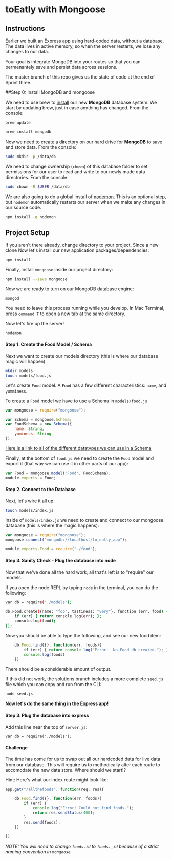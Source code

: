 # toEatly with Mongoose

## Instructions
Earlier we built an Express app using hard-coded data, without a database. The data lives in active memory, so when the server restarts, we lose any changes to our data.

Your goal is integrate MongoDB into your routes so that you can permenantely save and persist data across sessions.

The master branch of this repo gives us the state of code at the end of Sprint three.


##Step 0:  Install MongoDB and mongoose

We need to use brew to [install](http://docs.mongodb.org/manual/tutorial/install-mongodb-on-os-x/) our new **MongoDB** database system. We start by updating brew, just in case anything has changed. From the console:

```bash
brew update

brew install mongodb
```

Now we need to create a directory on our hard drive for **MongoDB** to save and store data. From the console: 

```bash
sudo mkdir -p /data/db
```

We need to change ownership (`chown`) of this database folder to set permissions for our user to read and write to our newly made data directories. From the console:

```bash
sudo chown -R $USER /data/db
```

We are also going to do a global install of [nodemon](http://nodemon.io). This is an optional step, but `nodemon` automatically restarts our server when we make any changes in our source code.

```bash
npm install -g nodemon
```

## Project Setup

If you aren't there already, change directory to your project. Since a new clone Now let's install our new application packages/dependencies:

```bash
npm install
```

Finally, install `mongoose` inside our project directory:

``` bash
npm install --save mongoose
```

Now we are ready to turn on our MongoDB database engine:

```bash
mongod
```

You need to leave this process running while you develop. In Mac Terminal, press `command T` to open a new tab at the same directory.

Now let's fire up the server!

```bash
nodemon
```

#### Step 1. Create the Food Model / Schema

Next we want to create our models directory (this is where our database magic will happen):

``` bash
mkdir models
touch models/food.js
```

Let's create `Food` model. A `Food` has a few different characteristics: `name`, and `yumminess`.

To create a `Food` model we have to use a Schema in `models/food.js`

```js
var mongoose = require("mongoose");

var Schema = mongoose.Schema;
var FoodSchema = new Schema({
    name: String,
    yuminess: String
});
```

[Here is a link to all of the different datatypes we can use in a Schema](http://mongoosejs.com/docs/schematypes.html)

Finally, at the bottom of `food.js` we need to create the `Food` model and export it (that way we can use it in other parts of our app):

```js
var Food = mongoose.model('Food', FoodSchema);
module.exports = Food;
```

#### Step 2. Connect to the Database
Next, let's wire it all up:

```bash
touch models/index.js
```

Inside of `models/index.js` we need to create and connect to our mongoose database (this is where the magic happens):

``` javascript
var mongoose = require("mongoose");
mongoose.connect("mongodb://localhost/to_eatly_app");

module.exports.Food = require("./food");
```

#### Step 3. Sanity Check - Plug the database into node

Now that we've done all the hard work, all that's left is to "require" our models.

If you open the node REPL by typing `node` in the terminal, you can do the following:

```bash
var db = require('./models');

db.Food.create({name: "foo", tastiness: "very"}, function (err, food) {
    if (err) { return console.log(err); };
    console.log(food);
});
```

Now you should be able to type the following, and see our new food item:

```js
    db.Food.find({}, function(err, foods){
        if (err) { return console.log("Error:  No Food db created."); }
        console.log(foods)
    })
```

There should be a considerable amount of output.

If this did not work, the solutions branch includes a more complete `seed.js` file which you can copy and run from the CLI:

```bash
node seed.js
```

**Now let's do the same thing in the Express app!**

#### Step 3. Plug the database into express

Add this line near the top of `server.js`:

```
var db = require('./models');
```

#### Challenge

The time has come for us to swap out all our hardcoded data for live data from our database. This will require us to methodically alter each route to accomodate the new data store. Where should we start!?

Hint: Here's what our index route might look like:

``` js
app.get("/allthefoods", function(req, res){

    db.Food.find({}, function(err, foods){
        if (err) {
            console.log("Error! Could not find foods.");
            return res.sendStatus(400);
        }
        res.send(foods);
    })

})
```

*NOTE: You will need to change `foods.id` to `foods._id` because of a strict naming convention in `mongoose`.*




